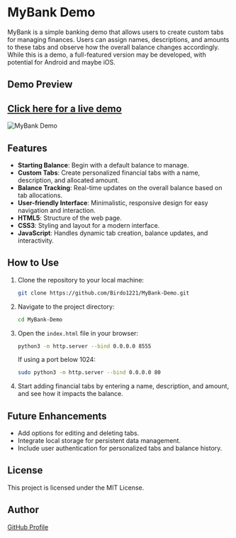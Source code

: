 # MyBank Demo

MyBank is a simple banking demo that allows users to create custom tabs for managing finances. Users can assign names, descriptions, and amounts to these tabs and observe how the overall balance changes accordingly.
While this is a  demo, a full-featured version may be developed, with potential for Android and maybe iOS.

## Demo Preview
## **[Click here for a live demo](https://app.birdo.uk)**  
![MyBank Demo](https://github.com/user-attachments/assets/2352f876-89bf-4b0d-8eee-97141867da53)

## Features

- **Starting Balance**: Begin with a default balance to manage.
- **Custom Tabs**: Create personalized financial tabs with a name, description, and allocated amount.
- **Balance Tracking**: Real-time updates on the overall balance based on tab allocations.
- **User-friendly Interface**: Minimalistic, responsive design for easy navigation and interaction.
- **HTML5**: Structure of the web page.
- **CSS3**: Styling and layout for a modern interface.
- **JavaScript**: Handles dynamic tab creation, balance updates, and interactivity.

## How to Use

1. Clone the repository to your local machine:
    ```bash
    git clone https://github.com/Birdo1221/MyBank-Demo.git
    ```

2. Navigate to the project directory:
    ```bash
    cd MyBank-Demo
    ```

3. Open the `index.html` file in your browser:
    ```bash
    python3 -m http.server --bind 0.0.0.0 8555
    ```
   If using a port below 1024:
    ```bash
    sudo python3 -m http.server --bind 0.0.0.0 80
    ```

4. Start adding financial tabs by entering a name, description, and amount, and see how it impacts the balance.

## Future Enhancements

- Add options for editing and deleting tabs.
- Integrate local storage for persistent data management.
- Include user authentication for personalized tabs and balance history.

## License

This project is licensed under the MIT License.

## Author

[GitHub Profile](https://github.com/Birdo1221)

